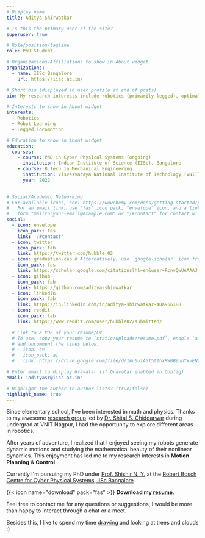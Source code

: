 ```yaml
---
# Display name
title: Aditya Shirwatkar

# Is this the primary user of the site?
superuser: true

# Role/position/tagline
role: PhD Student

# Organizations/Affiliations to show in About widget
organizations:
  - name: IISc Bangalore
    url: https://iisc.ac.in/

# Short bio (displayed in user profile at end of posts)
bio: My research interests include robotics (primarily legged), optimal control, and reinforcement learning.

# Interests to show in About widget
interests:
  - Robotics
  - Robot Learning
  - Legged Locomotion

# Education to show in About widget
education:
  courses:
    - course: PhD in Cyber Physical Systems (ongoing)
      institution: Indian Institute of Science (IISc), Bangalore
    - course: B.Tech in Mechanical Engineering
      institution: Visvesvaraya National Institute of Technology (VNIT), Nagpur
      year: 2022
      

# Social/Academic Networking
# For available icons, see: https://wowchemy.com/docs/getting-started/page-builder/#icons
#   For an email link, use "fas" icon pack, "envelope" icon, and a link in the
#   form "mailto:your-email@example.com" or "/#contact" for contact widget.
social:
  - icon: envelope
    icon_pack: fas
    link: '/#contact'
  - icon: twitter
    icon_pack: fab
    link: https://twitter.com/hubble_02
  - icon: graduation-cap # Alternatively, use `google-scholar` icon from `ai` icon pack
    icon_pack: fas
    link: https://scholar.google.com/citations?hl=en&user=RcnvQwUAAAAJ
  - icon: github
    icon_pack: fab
    link: https://github.com/aditya-shirwatkar
  - icon: linkedin
    icon_pack: fab
    link: https://in.linkedin.com/in/aditya-shirwatkar-40a956188
  - icon: reddit
    icon_pack: fab
    link: https://www.reddit.com/user/hubble02/submitted/

  # Link to a PDF of your resume/CV.
  # To use: copy your resume to `static/uploads/resume.pdf`, enable `ai` icons in `params.toml`,
  # and uncomment the lines below.
  # - icon: cv
  #   icon_pack: ai
  #   link: https://drive.google.com/file/d/1Au0u1A6T5t1hxRWBBZunYxvENzBKhTDB/view

# Enter email to display Gravatar (if Gravatar enabled in Config)
email: 'adityasr@iisc.ac.in'

# Highlight the author in author lists? (true/false)
highlight_name: true
---
```


Since elementary school, I've been interested in math and physics. Thanks to my awesome [research group](https://www.ivlabs.in/) led by [Dr. Shital S. Chiddarwar](https://in.linkedin.com/in/shital-chiddarwar-ph-d-5a7173b6) during undergrad at VNIT Nagpur, I had the opportunity to explore different areas in robotics. 

After years of adventure, I realized that I enjoyed seeing my robots generate dynamic motions and studying the mathematical beauty of their nonlinear dynamics. This enjoyment has led me to my research interests in **Motion Planning** & **Control**.

Currently I'm pursuing my PhD under [Prof. Shishir N. Y.](https://www.shishirny.com/) at the [Robert Bosch Centre for Cyber Physical Systems, IISc Bangalore](https://cps.iisc.ac.in/).

<!-- Students VNIT link -->
<!-- {{< icon name="download" pack="fas" >}} Download my [resumé](https://drive.google.com/file/d/1Au0u1A6T5t1hxRWBBZunYxvENzBKhTDB/view). -->

{{< icon name="download" pack="fas" >}} **Download my [resumé](https://drive.google.com/file/d/1cGdITHwhlH7EjOn60NJnYkIYIDxS2y9l/view)**.

Feel free to contact me for any questions or suggestions, I would be more than happy to interact through a chat or a meet.

Besides this, I like to spend my time [drawing](drawing/all) and looking at trees and clouds :)

<!-- ## Note: The website is currently under construction. -->